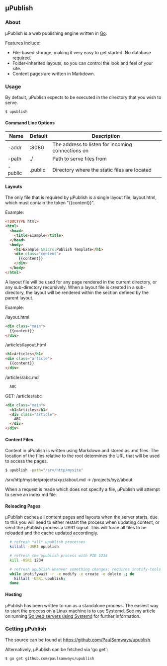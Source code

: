 ## &micro;Publish

### About

&micro;Publish is a web publishing engine written in [Go](http://golang.org).

Features include:

- File-based storage, making it very easy to get started. No database required.
- Folder-inherited layouts, so you can control the look and feel of your site.
- Content pages are written in Markdown.

### Usage

By default, &micro;Publish expects to be executed in the directory that you wish 
to serve.

``` bash
$ upublish
```


#### Command Line Options

Name      | Default       | Description
----------|---------------|---------------------------------------------------
-addr     | :8080         | The address to listen for incoming connections on
-path     | ./            | Path to serve files from
-public   | .public       | Directory where the static files are located


#### Layouts
The only file that is required by &micro;Publish is a single layout file, 
layout.html, which must contain the token "{{content}}".

Example:

``` HTML
<!DOCTYPE html>
<html>
  <head>
    <title>Example</title>
  </head>
  <body>
    <h1>Example &micro;Publish Template</h1>
    <div class="content">
      {{content}}
    </div>
  </body>
</html>
```

A layout file will be used for any page rendered in the current directory,
or any sub-directory recursively. When a layout file is created in a
sub-directory, the layout will be rendered within the section defined by
the parent layout.

Example:


/layout.html

``` HTML
<div class="main">
  {{content}}
</div>
```

/articles/layout.html

``` HTML
<h1>Articles</h1>
<div class="article">
  {{content}}
</div>
```

/articles/abc.md

``` MarkDown
  ABC
```

GET: /articles/abc

``` HTML
<div class="main">
  <h1>Articles</h1>
  <div class="article">
    ABC
  </div>
</div>
```

#### Content Files

Content in &micro;Publish is written using Markdown and stored as .md files.
The location of the files relative to the root determines the URL that will 
be used to access the pages.

``` Bash
$ upublish -path="/srv/http/mysite"
```

/srv/http/mysite/projects/xyz/about.md -> /projects/xyz/about


When a request is made which does not specify a file, &micro;Publish will 
attempt to serve an index.md file.

#### Reloading Pages

&micro;Publish caches all content pages and layouts when the server starts,
due to this you will need to either restart the process when updating content,
or send the &micro;Publish process a USR1 signal. This will force all files 
to be reloaded and the cache updated accordingly.

``` Bash
  # refresh *all* upublish processes
  killall -USR1 upublish

  # refresh the upublish process with PID 1234
  kill -USR1 1234

  # refresh upublish whenver something changes; requires inotify-tools
  while inotifywait -r -e modify -e create -e delete .; do 
    killall -USR1 upublish; 
  done
```

#### Hosting

&micro;Publish has been written to run as a standalone process. The easiest
way to start the process on a Linux machine is to use Systemd. See my article
on running [Go web servers using Systemd](/articles/go-systemd) for further information.

### Getting &micro;Publish

The source can be found at https://github.com/PaulSamways/upublish.

Alternatively, &micro;Publish can be fetched via 'go get':

``` Bash
$ go get github.com/paulsamways/upublish
```
